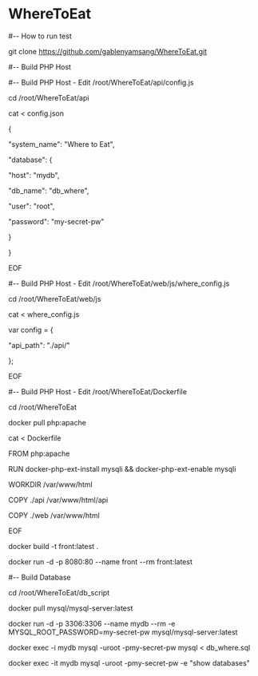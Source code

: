 # WhereToEat

#-- How to run test

git clone https://github.com/gablenyamsang/WhereToEat.git

#-- Build PHP Host

#-- Build PHP Host - Edit /root/WhereToEat/api/config.js

cd /root/WhereToEat/api

cat <<EOF> config.json

{

 "system_name": "Where to Eat",
 
 "database": {
 
  "host": "mydb",
  
  "db_name": "db_where",
  
  "user": "root",
  
  "password": "my-secret-pw"
  
 }
 
}

EOF

#-- Build PHP Host - Edit /root/WhereToEat/web/js/where_config.js

cd /root/WhereToEat/web/js

cat <<EOF> where_config.js

var config = {

 "api_path": "./api/"
 
};

EOF

#-- Build PHP Host - Edit /root/WhereToEat/Dockerfile

cd /root/WhereToEat

docker pull php:apache

cat <<EOF> Dockerfile

FROM php:apache

RUN docker-php-ext-install mysqli && docker-php-ext-enable mysqli

WORKDIR /var/www/html

COPY ./api /var/www/html/api

COPY ./web /var/www/html

EOF

docker build -t front:latest .

docker run -d -p 8080:80 --name front --rm front:latest

#-- Build Database

cd /root/WhereToEat/db_script

docker pull mysql/mysql-server:latest

docker run -d -p 3306:3306 --name mydb --rm -e MYSQL_ROOT_PASSWORD=my-secret-pw mysql/mysql-server:latest

docker exec -i mydb mysql -uroot -pmy-secret-pw mysql < db_where.sql

docker exec -it mydb mysql -uroot -pmy-secret-pw -e "show databases"
